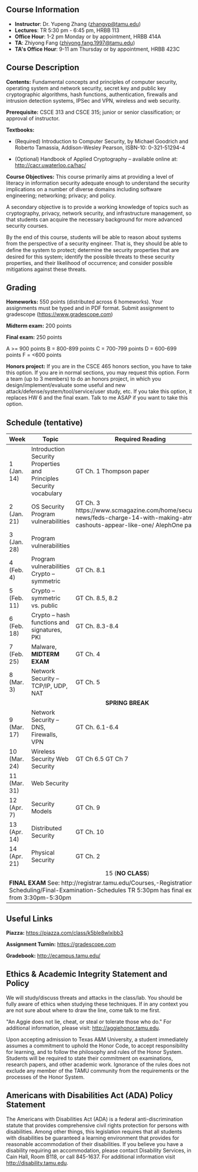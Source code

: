 ## Course Information
- **Instructor**: Dr. Yupeng Zhang (zhangyp@tamu.edu)
- **Lectures**: TR 5:30 pm - 6:45 pm, HRBB 113
- **Office Hour**: 1-2 pm Monday or by appointment, HRBB 414A
- **TA**: Zhiyong Fang (zhiyong.fang.1997@tamu.edu)
- **TA's Office Hour**: 9-11 am Thursday or by appointment, HRBB 423C

## Course Description
**Contents:** Fundamental concepts and principles of computer security, operating system and network security, secret key and public key cryptographic algorithms, hash functions, authentication, firewalls and intrusion detection systems, IPSec and VPN, wireless and web security. 

**Prerequisite:** CSCE 313 and CSCE 315; junior or senior classification; or approval of instructor.

**Textbooks:**
- (Required) Introduction to Computer Security, by Michael Goodrich and Roberto Tamassia, Addison-Wesley Pearson, ISBN-10: 0-321-51294-4

- (Optional) Handbook of Applied Cryptography – available online at: http://cacr.uwaterloo.ca/hac/

**Course Objectives:**
This course primarily aims at providing a level of literacy in information security adequate enough to understand the security implications on a number of diverse domains including software engineering; networking; privacy; and policy. 

A secondary objective is to provide a working knowledge of topics such as cryptography, privacy, network security, and infrastructure management, so that students can acquire the necessary background for more advanced security courses. 

By the end of this course, students will be able to reason about systems from the perspective of a security engineer. That is, they should be able to deﬁne the system to protect; determine the security properties that are desired for this system; identify the possible threats to these security properties, and their likelihood of occurrence; and consider possible mitigations against these threats.


## Grading
**Homeworks:** 550 points (distributed across 6 homeworks). Your assignments must be typed and in PDF format. Submit assignment to gradescope (https://www.gradescope.com)

**Midterm exam:** 200 points

**Final exam:** 250 points

A >= 900 points B = 800-899 points C = 700-799 points D = 600-699 points F = <600 points

**Honors project:** If you are in the CSCE 465 honors section, you have to take this option. If you are in normal sections, you may request this option. Form a team (up to 3 members) to do an honors project, in which you design/implement/evaluate some useful and new attack/defense/system/tool/service/user study, etc. If you take this option, it replaces HW 6 and the final exam. Talk to me ASAP if you want to take this option.

## Schedule (tentative)

<table>
 
  <thead>
    <tr>
      <th> Week </th>
      <th> Topic </th>
      <th> Required Reading</th>
      <th> Assignment </th>
    </tr>
  </thead>
  
  <tbody>
    <tr>
      <td>1 (Jan. 14)   </td>
      <td>Introduction Security Properties and Principles Security vocabulary </td>
      <td>GT Ch. 1 Thompson paper </td>
      <td></td>
    </tr>
    <tr>
      <td>2 (Jan. 21)   </td>
      <td>OS Security Program vulnerabilities </td>
      <td>GT Ch. 3 https://www.scmagazine.com/home/security-news/feds-charge-14-with-making-atm-cashouts-appear-like-one/
AlephOne paper </td>
      <td></td>
    </tr>
    <tr>
      <td>3 (Jan. 28)   </td>
      <td>Program vulnerabilities </td>
      <td></td>
      <td>HW 1 due Tues Jan 28 </td>
    </tr>
    <tr>
      <td>4 (Feb. 4)   </td>
      <td>Program vulnerabilities Crypto – symmetric</td>
      <td>GT Ch. 8.1 </td>
      <td></td>
    </tr>
    <tr>
      <td>5 (Feb. 11)   </td>
      <td>Crypto – symmetric vs. public </td>
      <td>GT Ch. 8.5, 8.2 </td>
      <td></td>
    </tr> 
    <tr>
      <td>6 (Feb. 18)   </td>
      <td>Crypto – hash functions and signatures, PKI </td>
      <td>GT Ch. 8.3-8.4 </td>
      <td>HW 2 due Tues Feb 18</td>
    </tr>
    <tr>
      <td>7 (Feb. 25)   </td>
      <td>Malware, <b>MIDTERM EXAM</b> </td>
      <td>GT Ch. 4 </td>
      <td></td>
    </tr>
    <tr>
      <td>8 (Mar. 3)   </td>
      <td>Network Security – TCP/IP, UDP, NAT </td>
      <td>GT Ch. 5 </td>
      <td>HW 3 due Tues Mar 3 </td>
    </tr>
    <tr>
        <td align="center" colspan="4"><b>SPRING BREAK</b></td>
    </tr>
    <tr>
      <td>9 (Mar. 17)   </td>
      <td>Network Security – DNS, Firewalls, VPN </td>
      <td>GT Ch. 6.1-6.4 </td>
      <td></td>
    </tr>
     <tr>
      <td>10 (Mar. 24)   </td>
      <td>Wireless Security Web Security </td>
      <td>GT Ch 6.5 GT Ch 7 </td>
      <td>HW 4 due Thu Mar 26</td>
    </tr> 
    <tr>
      <td>11 (Mar. 31)   </td>
      <td>Web Security </td>
      <td></td>
      <td></td>
    </tr>
    <tr>
      <td>12 (Apr. 7)   </td>
      <td>Security Models </td>
      <td>GT Ch. 9 </td>
      <td>HW 5 due Thu Apr 9</td>
    </tr>
    <tr>
      <td>13 (Apr. 14)   </td>
      <td>Distributed Security </td>
      <td>GT Ch. 10 </td>
      <td></td>
    </tr>
    <tr>
      <td>14 (Apr. 21)   </td>
      <td>Physical Security </td>
      <td>GT Ch. 2 </td>
      <td>HW 6 due Thu Apr 23 </td>
    </tr> 
    <tr>
      <td align="center" colspan="4">15 (<b>NO CLASS</b>)</td>
    </tr>
    <tr>
      <td colspan="4"><b>FINAL EXAM</b> See: http://registrar.tamu.edu/Courses,-Registration,-Scheduling/Final-Examination-Schedules
TR 5:30pm has final exam Tuesday May 5 from 3:30pm-5:30pm</td>
    </tr>
  </tbody>

</table>



## Useful Links
**Piazza:** https://piazza.com/class/k5ble8wlxibb3

**Assignment Turnin:** https://gradescope.com

**Gradebook:** http://ecampus.tamu.edu/


## Ethics & Academic Integrity Statement and Policy
We will study/discuss threats and attacks in the class/lab. You should be fully aware of ethics when studying these techniques. If in any context you are not sure about where to draw the line, come talk to me first.

"An Aggie does not lie, cheat, or steal or tolerate those who do." For additional information, please visit: http://aggiehonor.tamu.edu.  

Upon accepting admission to Texas A&M University, a student immediately assumes a commitment to uphold the Honor Code, to accept responsibility for learning, and to follow the philosophy and rules of the Honor System. Students will be required to state their commitment on examinations, research papers, and other academic work. Ignorance of the rules does not exclude any member of the TAMU community from the requirements or the processes of the Honor System.

## Americans with Disabilities Act (ADA) Policy Statement
The Americans with Disabilities Act (ADA) is a federal anti-discrimination statute that provides comprehensive civil rights protection for persons with disabilities. Among other things, this legislation requires that all students with disabilities be guaranteed a learning environment that provides for reasonable accommodation of their disabilities. If you believe you have a disability requiring an accommodation, please contact Disability Services, in Cain Hall, Room B118, or call 845-1637. For additional information visit http://disability.tamu.edu.
